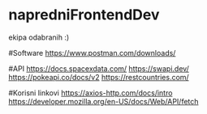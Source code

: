 # napredniFrontendDev

ekipa odabranih :)

#Software
https://www.postman.com/downloads/

#API
https://docs.spacexdata.com/
https://swapi.dev/
https://pokeapi.co/docs/v2
https://restcountries.com/

#Korisni linkovi
https://axios-http.com/docs/intro
https://developer.mozilla.org/en-US/docs/Web/API/fetch
